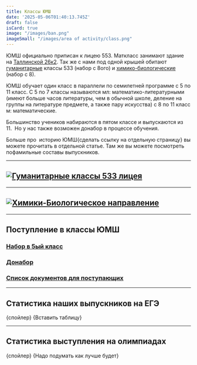 ```yaml
---
title: Классы ЮМШ
date: '2025-05-06T01:40:13.745Z'
draft: false
isCard: true
image: "/images/ban.png"
imageSmall: "/images/area of ​​activity/class.png"
---
```


ЮМШ официально приписан к лицею 553. Маткласс занимают здание на [Таллинской 26к2](https://yandex.com/maps/2/saint-petersburg/house/tallinskaya_ulitsa_26k2/Z0kYcgZnT0EAQFtjfXVzd3pgYA==/?ll=30.416678%2C59.927332&z=16.6). Так же с нами под одной крышей обитают [гуманитарные](/class/gum) классы 533 (набор с 8ого) и [химико-биологические](/class/hb) (набор с 8).

ЮМШ обучает один класс в параллели по семилетней программе с 5 по 11 класс. С 5 по 7 классы называются мл: математико-литературными (имеют больше часов литературы, чем в обычной школе, деление на группы на литературе предмете, а также пару искусства) с 8 по 11 класс м: математические.

Большинство учеников набираются в пятом классе и выпускаются из 11.  Но у нас также возможен донабор в процессе обучения.

Больше про  историю ЮМШ{сделать ссылку на отдельную страницу} вы можете прочитать в отдельной статье. Там же вы можете посмотреть пофамильные составы выпускников.

---
## [![Гуманитарные классы 533 лицея](https://zverevzve.github.io/YUMSH-site/images/плашки_сайтюмш-07.png)](/class/gum)

---
## [![Химики-Биологическое направление](https://zverevzve.github.io/YUMSH-site/images/плашки_сайтюмш-08.png)](/class/hb)

---
## Поступление в классы ЮМШ

### [Набор в 5ый класс](/class/nabor5)

### [Донабор](/class/donabor)

### [Список документов для поступающих](/class/doclist)

---
## Статистика наших выпускников на ЕГЭ
{спойлер}
{Вставить таблицу}

---
## Статистика выступления на олимпиадах
{спойлер}
{Надо подумать как лучше будет}

